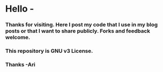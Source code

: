 # Hello -
### Thanks for visiting. Here I post my code that I use in my blog posts or that I want to share publicly. Forks and feedback welcome.
### This repository is GNU v3 License.
###  Thanks -Ari
